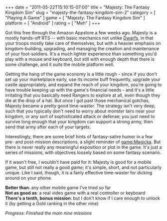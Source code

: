 +++
date = "2011-05-22T15:10:15-07:00"
title = "Majesty: The Fantasy Kingdom Sim"
slug = "majesty-the-fantasy-kingdom-sim-2"
category = [ "Playing A Game" ]
game = [ "Majesty: The Fantasy Kingdom Sim" ]
platform = [ "Android" ]
rating = [ "Meh" ]
+++

Got this free through the Amazon Appstore a few weeks ago.  Majesty is a mostly hands-off RTS -- with basic mechanics not unlike [Dwarfs](game:Dwarfs!?), in that your troops mostly take care of themselves, but with a heavier emphasis on kingdom-building, upgrading, and managing the creation and maintenance of your foot-soldiers.  It's a much lighter experience than something you'd play with a mouse and keyboard, but still with enough depth that there is some challenge, and it suits the mobile platform well.

Getting the hang of the game economy is a little rough - since if you don't set up your marketplace early, use its income buff frequently, upgrade your castle appropriately, and expand the reach of your kingdom, you're going to have trouble keeping up with the game's financial needs - and it's a little irritating that you basically need Rangers to explore at all, even though they die at the drop of a hat.  But once I got past those mechanical gotchas, Majesty became a pretty good time-waster.  The strategy isn't very deep, such that you typically don't need to worry about monster lairs near your kingdom, or any sort of sophisticated attack or defense; you just need to survive long enough that your kingdom can support a strong army, then send that army after each of your targets.

Interestingly, there are some brief hints of fantasy-satire humor in a few pre- and post-mission descriptions, a slight reminder of <game:Magicka>.  But there is never really any meaningful exposition or plot in the game.  It's just a series of missions, with objectives loosely based on some fantasy scenario.

If it wasn't free, I wouldn't have paid for it: Majesty is good for a mobile game, but still not really a good <i>game</i>; it's simple, short, and not particularly unique.  Like I said, though, it is a fairly effective time-waster for dicking around on your phone.

<b>Better than</b>: any other mobile game I've tried so far  
<b>Not as good as</b>: a real video game with a real controller or keyboard  
<b>There's a tenth, bonus mission</b>: but I don't know if I care enough to unlock it (by getting a Gold ranking in the other nine)

<i>Progress: Finished the main nine missions</i>